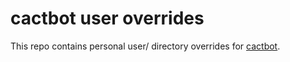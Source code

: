 # cactbot user overrides

This repo contains personal user/ directory overrides for
[cactbot](https://github.com/quisquous/cactbot).
